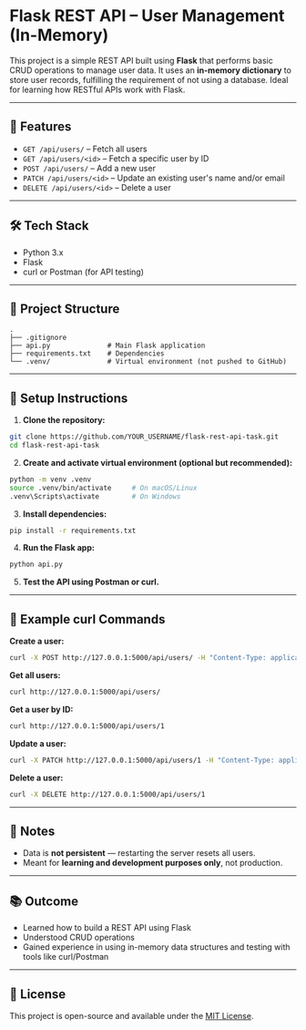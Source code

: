 # Flask REST API – User Management (In-Memory)

This project is a simple REST API built using **Flask** that performs basic CRUD operations to manage user data. It uses an **in-memory dictionary** to store user records, fulfilling the requirement of not using a database. Ideal for learning how RESTful APIs work with Flask.

---

## 🚀 Features

- `GET /api/users/` – Fetch all users  
- `GET /api/users/<id>` – Fetch a specific user by ID  
- `POST /api/users/` – Add a new user  
- `PATCH /api/users/<id>` – Update an existing user's name and/or email  
- `DELETE /api/users/<id>` – Delete a user  

---

## 🛠 Tech Stack

- Python 3.x  
- Flask  
- curl or Postman (for API testing)

---

## 📁 Project Structure

```
.
├── .gitignore
├── api.py              # Main Flask application
├── requirements.txt    # Dependencies
└── .venv/              # Virtual environment (not pushed to GitHub)
```

---

## 🔧 Setup Instructions

1. **Clone the repository:**

```bash
git clone https://github.com/YOUR_USERNAME/flask-rest-api-task.git
cd flask-rest-api-task
```

2. **Create and activate virtual environment (optional but recommended):**

```bash
python -m venv .venv
source .venv/bin/activate     # On macOS/Linux
.venv\Scripts\activate        # On Windows
```

3. **Install dependencies:**

```bash
pip install -r requirements.txt
```

4. **Run the Flask app:**

```bash
python api.py
```

5. **Test the API using Postman or curl.**

---

## 🧪 Example curl Commands

**Create a user:**
```bash
curl -X POST http://127.0.0.1:5000/api/users/ -H "Content-Type: application/json" -d '{"name":"Asmi Dagar","email":"asmi@example.com"}'
```

**Get all users:**
```bash
curl http://127.0.0.1:5000/api/users/
```

**Get a user by ID:**
```bash
curl http://127.0.0.1:5000/api/users/1
```

**Update a user:**
```bash
curl -X PATCH http://127.0.0.1:5000/api/users/1 -H "Content-Type: application/json" -d '{"name":"Asmi Updated","email":"updated@example.com"}'
```

**Delete a user:**
```bash
curl -X DELETE http://127.0.0.1:5000/api/users/1
```

---

## 📝 Notes

- Data is **not persistent** — restarting the server resets all users.
- Meant for **learning and development purposes only**, not production.

---

## 📚 Outcome

- Learned how to build a REST API using Flask
- Understood CRUD operations
- Gained experience in using in-memory data structures and testing with tools like curl/Postman

---

## 🔗 License

This project is open-source and available under the [MIT License](LICENSE).
